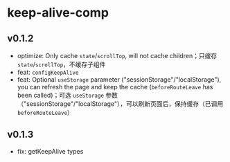 # keep-alive-comp


## v0.1.2
- optimize: Only cache `state`/`scrollTop`, will not cache children；只缓存 `state`/`scrollTop`，不缓存子组件
- feat: `configKeepAlive`
- feat: Optional `useStorage` parameter ("sessionStorage"/"localStorage"), you can refresh the page and keep the cache (`beforeRouteLeave` has been called)；可选 `useStorage` 参数（"sessionStorage"/"localStorage"），可以刷新页面后，保持缓存（已调用`beforeRouteLeave`）


## v0.1.3
- fix: getKeepAlive types